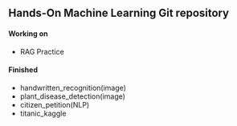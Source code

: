 ## Hands-On Machine Learning Git repository
#### Working on 
- RAG Practice

#### Finished 
- handwritten_recognition(image)
- plant_disease_detection(image)
- citizen_petition(NLP)
- titanic_kaggle